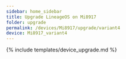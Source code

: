 ```yaml
---
sidebar: home_sidebar
title: Upgrade LineageOS on Mi8917
folder: upgrade
permalink: /devices/Mi8917/upgrade/variant4
device: Mi8917_variant4
---
```

{% include templates/device_upgrade.md %}
